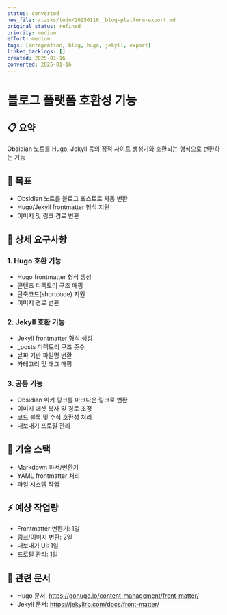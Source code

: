 ```yaml
---
status: converted
new_file: /tasks/todo/20250116__blog-platform-export.md
original_status: refined
priority: medium
effort: medium
tags: [integration, blog, hugo, jekyll, export]
linked_backlogs: []
created: 2025-01-16
converted: 2025-01-16
---
```


# 블로그 플랫폼 호환성 기능

## 📋 요약
Obsidian 노트를 Hugo, Jekyll 등의 정적 사이트 생성기와 호환되는 형식으로 변환하는 기능

## 🎯 목표
- Obsidian 노트를 블로그 포스트로 자동 변환
- Hugo/Jekyll frontmatter 형식 지원
- 이미지 및 링크 경로 변환

## 📝 상세 요구사항

### 1. Hugo 호환 기능
- Hugo frontmatter 형식 생성
- 콘텐츠 디렉토리 구조 매핑
- 단축코드(shortcode) 지원
- 이미지 경로 변환

### 2. Jekyll 호환 기능
- Jekyll frontmatter 형식 생성
- _posts 디렉토리 구조 준수
- 날짜 기반 파일명 변환
- 카테고리 및 태그 매핑

### 3. 공통 기능
- Obsidian 위키 링크를 마크다운 링크로 변환
- 이미지 에셋 복사 및 경로 조정
- 코드 블록 및 수식 호환성 처리
- 내보내기 프로필 관리

## 🔧 기술 스택
- Markdown 파서/변환기
- YAML frontmatter 처리
- 파일 시스템 작업

## ⚡ 예상 작업량
- Frontmatter 변환기: 1일
- 링크/이미지 변환: 2일
- 내보내기 UI: 1일
- 프로필 관리: 1일

## 🔗 관련 문서
- Hugo 문서: https://gohugo.io/content-management/front-matter/
- Jekyll 문서: https://jekyllrb.com/docs/front-matter/